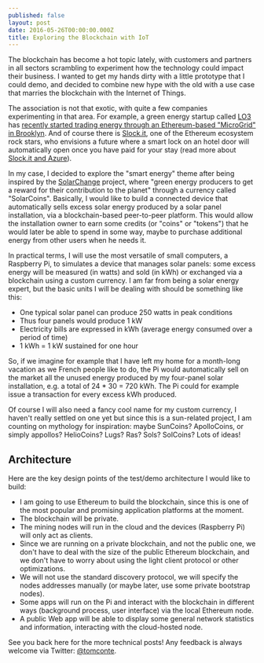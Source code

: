 ```yaml
---
published: false
layout: post
date: 2016-05-26T00:00:00.000Z
title: Exploring the Blockchain with IoT
---
```


The blockchain has become a hot topic lately, with customers and partners in all sectors scrambling to experiment how the technology could impact their business. I wanted to get my hands dirty with a little prototype that I could demo, and decided to combine new hype with the old with a use case that marries the blockchain with the Internet of Things.

The association is not that exotic, with quite a few companies experimenting in that area. For example, a green energy startup called [LO3](http://lo3energy.com/) has [recently started trading energy through an Ethereum-based "MicroGrid" in Brooklyn](http://www.coindesk.com/ethereum-used-first-paid-energy-trade-using-blockchain-technology/). And of course there is [Slock.it](https://slock.it/), one of the Ethereum ecosystem rock stars, who envisions a future where a smart lock on an hotel door will automatically open once you have paid for your stay (read more about [Slock.it and Azure](https://blog.slock.it/slock-it-working-with-microsoft-to-bring-its-dapp-to-the-azure-cloud-c7a39720fdb3)).

In my case, I decided to explore the "smart energy" theme after being inspired by the [SolarChange](http://www.solarchange.co/) project, where "green energy producers to get a reward for their contribution to the planet" through a currency called "SolarCoins". Basically, I would like to build a connected device that automatically sells excess solar energy produced by a solar panel installation, via a blockchain-based peer-to-peer platform. This would allow the installation owner to earn some credits (or "coins" or "tokens") that he would later be able to spend in some way, maybe to purchase additional energy from other users when he needs it.

In practical terms, I will use the most versatile of small computers, a Raspberry Pi, to simulates a device that manages solar panels: some excess energy will be measured (in watts) and sold (in kWh) or exchanged via a blockchain using a custom currency. I am far from being a solar energy expert, but the basic units I will be dealing with should be something like this:

- One typical solar panel can produce 250 watts in peak conditions
- Thus four panels would produce 1 kW
- Electricity bills are expressed in kWh (average energy consumed over a period of time)
- 1 kWh = 1 kW sustained for one hour

So, if we imagine for example that I have left my home for a month-long vacation as we French people like to do, the Pi would automatically sell on the market all the unused energy produced by my four-panel solar installation, e.g. a total of 24 * 30 = 720 kWh. The Pi could for example issue a transaction for every excess kWh produced.

Of course I will also need a fancy cool name for my custom currency, I haven't really settled on one yet but since this is a sun-related project, I am counting on mythology for inspiration: maybe SunCoins? ApolloCoins, or simply appollos? HelioCoins? Lugs? Ras? Sols? SolCoins? Lots of ideas!

## Architecture

Here are the key design points of the test/demo architecture I would like to build:

- I am going to use Ethereum to build the blockchain, since this is one of the most popular and promising application platforms at the moment.
- The blockchain will be private.
- The mining nodes will run in the cloud and the devices (Raspberry Pi) will only act as clients.
- Since we are running on a private blockchain, and not the public one, we don't have to deal with the size of the public Ethereum blockchain, and we don't have to worry about using the light client protocol or other optimizations.
- We will not use the standard discovery protocol, we will specify the nodes addresses manually (or maybe later, use some private bootstrap nodes).
- Some apps will run on the Pi and interact with the blockchain in different ways (background process, user interface) via the local Ethereum node.
- A public Web app will be able to display some general network statistics and information, interacting with the cloud-hosted node.

See you back here for the more technical posts! Any feedback is always welcome via Twitter: [@tomconte](twitter.com/share?text=%40tomconte%20).
